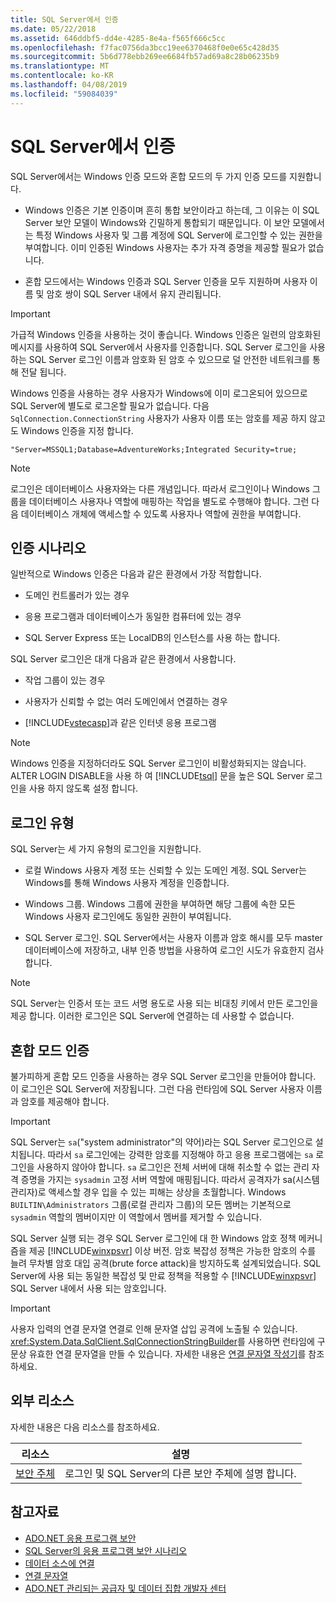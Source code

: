 ```yaml
---
title: SQL Server에서 인증
ms.date: 05/22/2018
ms.assetid: 646ddbf5-dd4e-4285-8e4a-f565f666c5cc
ms.openlocfilehash: f7fac0756da3bcc19ee6370468f0e0e65c428d35
ms.sourcegitcommit: 5b6d778ebb269ee6684fb57ad69a8c28b06235b9
ms.translationtype: MT
ms.contentlocale: ko-KR
ms.lasthandoff: 04/08/2019
ms.locfileid: "59084039"
---
```

# <a name="authentication-in-sql-server"></a>SQL Server에서 인증
SQL Server에서는 Windows 인증 모드와 혼합 모드의 두 가지 인증 모드를 지원합니다.  
  
-   Windows 인증은 기본 인증이며 흔히 통합 보안이라고 하는데, 그 이유는 이 SQL Server 보안 모델이 Windows와 긴밀하게 통합되기 때문입니다. 이 보안 모델에서는 특정 Windows 사용자 및 그룹 계정에 SQL Server에 로그인할 수 있는 권한을 부여합니다. 이미 인증된 Windows 사용자는 추가 자격 증명을 제공할 필요가 없습니다.  
  
-   혼합 모드에서는 Windows 인증과 SQL Server 인증을 모두 지원하며 사용자 이름 및 암호 쌍이 SQL Server 내에서 유지 관리됩니다.  
  
> [!IMPORTANT]
>  가급적 Windows 인증을 사용하는 것이 좋습니다. Windows 인증은 일련의 암호화된 메시지를 사용하여 SQL Server에서 사용자를 인증합니다. SQL Server 로그인을 사용 하는 SQL Server 로그인 이름과 암호화 된 암호 수 있으므로 덜 안전한 네트워크를 통해 전달 됩니다.  
  
 Windows 인증을 사용하는 경우 사용자가 Windows에 이미 로그온되어 있으므로 SQL Server에 별도로 로그온할 필요가 없습니다. 다음 `SqlConnection.ConnectionString` 사용자가 사용자 이름 또는 암호를 제공 하지 않고도 Windows 인증을 지정 합니다.  
  
```  
"Server=MSSQL1;Database=AdventureWorks;Integrated Security=true;  
```  
  
> [!NOTE]
>  로그인은 데이터베이스 사용자와는 다른 개념입니다. 따라서 로그인이나 Windows 그룹을 데이터베이스 사용자나 역할에 매핑하는 작업을 별도로 수행해야 합니다. 그런 다음 데이터베이스 개체에 액세스할 수 있도록 사용자나 역할에 권한을 부여합니다.  
  
## <a name="authentication-scenarios"></a>인증 시나리오  
 일반적으로 Windows 인증은 다음과 같은 환경에서 가장 적합합니다.  
  
-   도메인 컨트롤러가 있는 경우  
  
-   응용 프로그램과 데이터베이스가 동일한 컴퓨터에 있는 경우  
  
-   SQL Server Express 또는 LocalDB의 인스턴스를 사용 하는 합니다.  
  
 SQL Server 로그인은 대개 다음과 같은 환경에서 사용합니다.  
  
-   작업 그룹이 있는 경우  
  
-   사용자가 신뢰할 수 없는 여러 도메인에서 연결하는 경우  
  
-   [!INCLUDE[vstecasp](../../../../../includes/vstecasp-md.md)]과 같은 인터넷 응용 프로그램  
  
> [!NOTE]
>  Windows 인증을 지정하더라도 SQL Server 로그인이 비활성화되지는 않습니다. ALTER LOGIN DISABLE을 사용 하 여 [!INCLUDE[tsql](../../../../../includes/tsql-md.md)] 문을 높은 SQL Server 로그인을 사용 하지 않도록 설정 합니다.  
  
## <a name="login-types"></a>로그인 유형  
 SQL Server는 세 가지 유형의 로그인을 지원합니다.  
  
-   로컬 Windows 사용자 계정 또는 신뢰할 수 있는 도메인 계정. SQL Server는 Windows를 통해 Windows 사용자 계정을 인증합니다.  
  
-   Windows 그룹. Windows 그룹에 권한을 부여하면 해당 그룹에 속한 모든 Windows 사용자 로그인에도 동일한 권한이 부여됩니다.  
  
-   SQL Server 로그인. SQL Server에서는 사용자 이름과 암호 해시를 모두 master 데이터베이스에 저장하고, 내부 인증 방법을 사용하여 로그인 시도가 유효한지 검사합니다.  
  
> [!NOTE]
>  SQL Server는 인증서 또는 코드 서명 용도로 사용 되는 비대칭 키에서 만든 로그인을 제공 합니다. 이러한 로그인은 SQL Server에 연결하는 데 사용할 수 없습니다.  
  
## <a name="mixed-mode-authentication"></a>혼합 모드 인증  
 불가피하게 혼합 모드 인증을 사용하는 경우 SQL Server 로그인을 만들어야 합니다. 이 로그인은 SQL Server에 저장됩니다. 그런 다음 런타임에 SQL Server 사용자 이름과 암호를 제공해야 합니다.  
  
> [!IMPORTANT]
>  SQL Server는 `sa`("system administrator"의 약어)라는 SQL Server 로그인으로 설치됩니다. 따라서 `sa` 로그인에는 강력한 암호를 지정해야 하고 응용 프로그램에는 `sa` 로그인을 사용하지 않아야 합니다. `sa` 로그인은 전체 서버에 대해 취소할 수 없는 관리 자격 증명을 가지는 `sysadmin` 고정 서버 역할에 매핑됩니다. 따라서 공격자가 sa(시스템 관리자)로 액세스할 경우 입을 수 있는 피해는 상상을 초월합니다. Windows `BUILTIN\Administrators` 그룹(로컬 관리자 그룹)의 모든 멤버는 기본적으로 `sysadmin` 역할의 멤버이지만 이 역할에서 멤버를 제거할 수 있습니다.  
  
 SQL Server 실행 되는 경우 SQL Server 로그인에 대 한 Windows 암호 정책 메커니즘을 제공 [!INCLUDE[winxpsvr](../../../../../includes/winxpsvr-md.md)] 이상 버전. 암호 복잡성 정책은 가능한 암호의 수를 늘려 무차별 암호 대입 공격(brute force attack)을 방지하도록 설계되었습니다. SQL Server에 사용 되는 동일한 복잡성 및 만료 정책을 적용할 수 [!INCLUDE[winxpsvr](../../../../../includes/winxpsvr-md.md)] SQL Server 내에서 사용 되는 암호입니다.  
  
> [!IMPORTANT]
>  사용자 입력의 연결 문자열 연결로 인해 문자열 삽입 공격에 노출될 수 있습니다. <xref:System.Data.SqlClient.SqlConnectionStringBuilder>를 사용하면 런타임에 구문상 유효한 연결 문자열을 만들 수 있습니다. 자세한 내용은 [연결 문자열 작성기](../../../../../docs/framework/data/adonet/connection-string-builders.md)를 참조하세요.  
  
## <a name="external-resources"></a>외부 리소스  
 자세한 내용은 다음 리소스를 참조하세요.  
  
|리소스|설명|  
|--------------|-----------------|  
|[보안 주체](/sql/relational-databases/security/authentication-access/principals-database-engine)|로그인 및 SQL Server의 다른 보안 주체에 설명 합니다.|  
  
## <a name="see-also"></a>참고자료

- [ADO.NET 응용 프로그램 보안](../../../../../docs/framework/data/adonet/securing-ado-net-applications.md)
- [SQL Server의 응용 프로그램 보안 시나리오](../../../../../docs/framework/data/adonet/sql/application-security-scenarios-in-sql-server.md)
- [데이터 소스에 연결](../../../../../docs/framework/data/adonet/connecting-to-a-data-source.md)
- [연결 문자열](../../../../../docs/framework/data/adonet/connection-strings.md)
- [ADO.NET 관리되는 공급자 및 데이터 집합 개발자 센터](https://go.microsoft.com/fwlink/?LinkId=217917)
